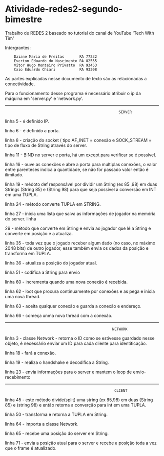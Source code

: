 # Atividade-redes2-segundo-bimestre

Trabalho de REDES 2 baseado no tutorial do canal de YouTube 'Tech With Tim'

Intergrantes:
	
		Daiane Maria de Freitas       RA 77232
		Everton Eduardo do Nascimento RA 82555
		Vitor Hugo Monteiro Privatto  RA 93453
		Caio Eduardo Chiari           RA 93308


As partes explicadas nesse documento de texto são as relacionadas a conectividade.

Para o funcionamento desse programa é necessário atribuir o ip da máquina em 'server.py' e 'network.py'.

--------------------------------------------------------------------------------------------------------------------------------                          
                                                        SERVER
                                                        
linha 5 - é definido IP.

linha 6 - é definido a porta.

linha 8 - criação do socket ( tipo AF_INET = conexão e SOCK_STREAM = tipo de fluxo de String através do server.

linha 11 - BIND no server e porta, há um except para verificar se é possível.

linha 16 - ouve as conexões e abre a porta para multiplas conexões, o valor entre parenteses indica a quantidade, se não for passado valor então é ilimitado.

linha 19 - médoto def responsável por dividir um String (ex 85 ,98) em duas Strings (String 85) e (String 98) para que seja possível a conversão em INT em uma TUPLA.

linha 24 - método converte TUPLA em STRING.

linha 27 - inicia uma lista que salva as informações de jogador na memória do server.
linha 

29 - método que converte em String e envia ao jogador 
que lê a String e converte em posição e a atualiza.

linha 35 - toda vez que o jogado receber algum dado (no caso, no máximo 2048 bits) de outro jogador, esse também envia os dados da posição e transforma em TUPLA.

linha 36 - atualiza a posição do jogador atual.

linha 51 - codifica a String para envio

linha 60 - incrementa quando uma nova conexão é recebida.

linha 62 - loot que procura continuamente por conexões e as pega e inicia uma nova thread.

linha 63 - aceita qualquer conexão e guarda a conexão e endereço.

linha 66 - começa unma nova thread com a conexão.

--------------------------------------------------------------------------------------------------------------------------------
                                                     NETWORK


linha 
3 - classe Network - retorna o ID como se estivesse guardado nesse objeto, é necessário enviar um ID para cada cliente para identiticação.

linha 18 - fará a conexão.

linha 19 - realiza o handshake e decodifica a String.

linha 23 - envia informações para o server e mantem o loop de envio-recebimento


-------------------------------------------------------------------------------------------------------------------------------- 
                                                      CLIENT

linha 45 - este método divide(split) uma string (ex 85,98) em duas (String 85) e (string 98) e então retorna a converção para int em uma TUPLA.

linha 50 - transforma e retorna a TUPLA em String.

linha 64 - importa a classe Network.

linha 65 - recebe uma posição do server em String.

linha 71 - envia a posição atual para o server e recebe a posição toda a vez que o 
frame é atualizado.








  
